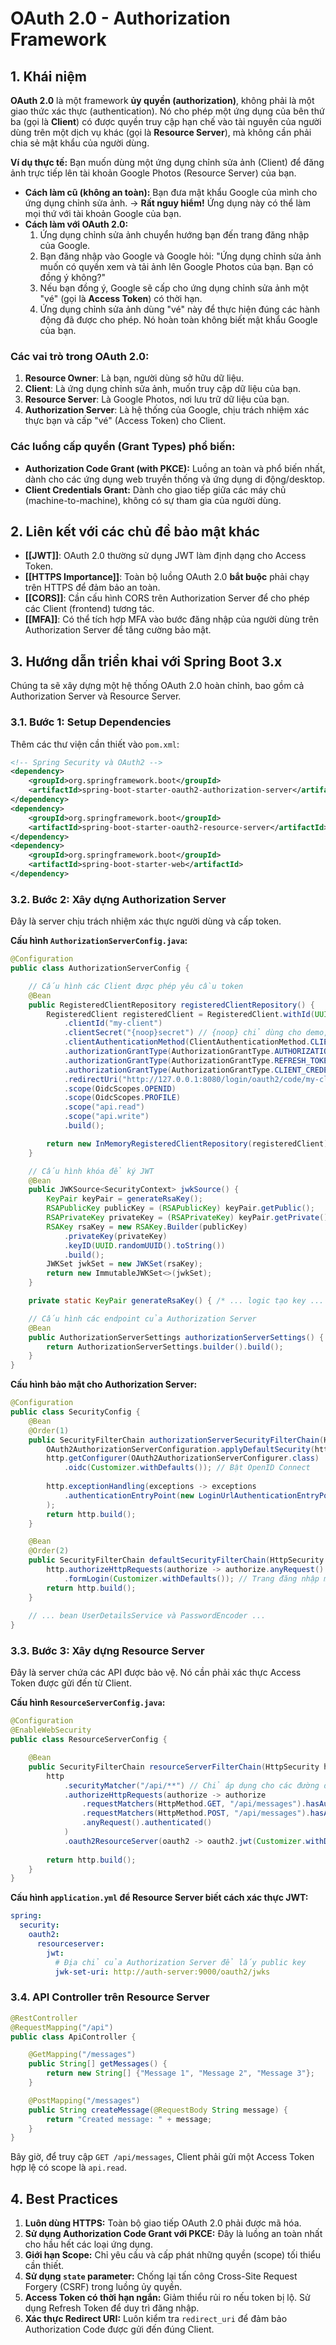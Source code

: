 # OAuth 2.0 - Authorization Framework

## 1. Khái niệm

**OAuth 2.0** là một framework **ủy quyền (authorization)**, không phải là một giao thức xác thực (authentication). Nó cho phép một ứng dụng của bên thứ ba (gọi là **Client**) có được quyền truy cập hạn chế vào tài nguyên của người dùng trên một dịch vụ khác (gọi là **Resource Server**), mà không cần phải chia sẻ mật khẩu của người dùng.

**Ví dụ thực tế:**
Bạn muốn dùng một ứng dụng chỉnh sửa ảnh (Client) để đăng ảnh trực tiếp lên tài khoản Google Photos (Resource Server) của bạn.
- **Cách làm cũ (không an toàn):** Bạn đưa mật khẩu Google của mình cho ứng dụng chỉnh sửa ảnh. -> **Rất nguy hiểm!** Ứng dụng này có thể làm mọi thứ với tài khoản Google của bạn.
- **Cách làm với OAuth 2.0:**
    1. Ứng dụng chỉnh sửa ảnh chuyển hướng bạn đến trang đăng nhập của Google.
    2. Bạn đăng nhập vào Google và Google hỏi: "Ứng dụng chỉnh sửa ảnh muốn có quyền xem và tải ảnh lên Google Photos của bạn. Bạn có đồng ý không?"
    3. Nếu bạn đồng ý, Google sẽ cấp cho ứng dụng chỉnh sửa ảnh một "vé" (gọi là **Access Token**) có thời hạn.
    4. Ứng dụng chỉnh sửa ảnh dùng "vé" này để thực hiện đúng các hành động đã được cho phép. Nó hoàn toàn không biết mật khẩu Google của bạn.

### Các vai trò trong OAuth 2.0:

1.  **Resource Owner**: Là bạn, người dùng sở hữu dữ liệu.
2.  **Client**: Là ứng dụng chỉnh sửa ảnh, muốn truy cập dữ liệu của bạn.
3.  **Resource Server**: Là Google Photos, nơi lưu trữ dữ liệu của bạn.
4.  **Authorization Server**: Là hệ thống của Google, chịu trách nhiệm xác thực bạn và cấp "vé" (Access Token) cho Client.

### Các luồng cấp quyền (Grant Types) phổ biến:
- **Authorization Code Grant (with PKCE):** Luồng an toàn và phổ biến nhất, dành cho các ứng dụng web truyền thống và ứng dụng di động/desktop.
- **Client Credentials Grant:** Dành cho giao tiếp giữa các máy chủ (machine-to-machine), không có sự tham gia của người dùng.

## 2. Liên kết với các chủ đề bảo mật khác
- **[[JWT]]**: OAuth 2.0 thường sử dụng JWT làm định dạng cho Access Token.
- **[[HTTPS Importance]]**: Toàn bộ luồng OAuth 2.0 **bắt buộc** phải chạy trên HTTPS để đảm bảo an toàn.
- **[[CORS]]**: Cần cấu hình CORS trên Authorization Server để cho phép các Client (frontend) tương tác.
- **[[MFA]]**: Có thể tích hợp MFA vào bước đăng nhập của người dùng trên Authorization Server để tăng cường bảo mật.

## 3. Hướng dẫn triển khai với Spring Boot 3.x

Chúng ta sẽ xây dựng một hệ thống OAuth 2.0 hoàn chỉnh, bao gồm cả Authorization Server và Resource Server.

### 3.1. Bước 1: Setup Dependencies

Thêm các thư viện cần thiết vào `pom.xml`:
```xml
<!-- Spring Security và OAuth2 -->
<dependency>
    <groupId>org.springframework.boot</groupId>
    <artifactId>spring-boot-starter-oauth2-authorization-server</artifactId>
</dependency>
<dependency>
    <groupId>org.springframework.boot</groupId>
    <artifactId>spring-boot-starter-oauth2-resource-server</artifactId>
</dependency>
<dependency>
    <groupId>org.springframework.boot</groupId>
    <artifactId>spring-boot-starter-web</artifactId>
</dependency>
```

### 3.2. Bước 2: Xây dựng Authorization Server

Đây là server chịu trách nhiệm xác thực người dùng và cấp token.

**Cấu hình `AuthorizationServerConfig.java`:**
```java
@Configuration
public class AuthorizationServerConfig {

    // Cấu hình các Client được phép yêu cầu token
    @Bean
    public RegisteredClientRepository registeredClientRepository() {
        RegisteredClient registeredClient = RegisteredClient.withId(UUID.randomUUID().toString())
            .clientId("my-client")
            .clientSecret("{noop}secret") // {noop} chỉ dùng cho demo, production phải hash
            .clientAuthenticationMethod(ClientAuthenticationMethod.CLIENT_SECRET_BASIC)
            .authorizationGrantType(AuthorizationGrantType.AUTHORIZATION_CODE)
            .authorizationGrantType(AuthorizationGrantType.REFRESH_TOKEN)
            .authorizationGrantType(AuthorizationGrantType.CLIENT_CREDENTIALS)
            .redirectUri("http://127.0.0.1:8080/login/oauth2/code/my-client-oidc")
            .scope(OidcScopes.OPENID)
            .scope(OidcScopes.PROFILE)
            .scope("api.read")
            .scope("api.write")
            .build();

        return new InMemoryRegisteredClientRepository(registeredClient);
    }

    // Cấu hình khóa để ký JWT
    @Bean
    public JWKSource<SecurityContext> jwkSource() {
        KeyPair keyPair = generateRsaKey();
        RSAPublicKey publicKey = (RSAPublicKey) keyPair.getPublic();
        RSAPrivateKey privateKey = (RSAPrivateKey) keyPair.getPrivate();
        RSAKey rsaKey = new RSAKey.Builder(publicKey)
            .privateKey(privateKey)
            .keyID(UUID.randomUUID().toString())
            .build();
        JWKSet jwkSet = new JWKSet(rsaKey);
        return new ImmutableJWKSet<>(jwkSet);
    }

    private static KeyPair generateRsaKey() { /* ... logic tạo key ... */ }

    // Cấu hình các endpoint của Authorization Server
    @Bean
    public AuthorizationServerSettings authorizationServerSettings() {
        return AuthorizationServerSettings.builder().build();
    }
}
```

**Cấu hình bảo mật cho Authorization Server:**
```java
@Configuration
public class SecurityConfig {
    @Bean
    @Order(1)
    public SecurityFilterChain authorizationServerSecurityFilterChain(HttpSecurity http) throws Exception {
        OAuth2AuthorizationServerConfiguration.applyDefaultSecurity(http);
        http.getConfigurer(OAuth2AuthorizationServerConfigurer.class)
            .oidc(Customizer.withDefaults()); // Bật OpenID Connect
        
        http.exceptionHandling(exceptions -> exceptions
            .authenticationEntryPoint(new LoginUrlAuthenticationEntryPoint("/login"))
        );
        return http.build();
    }

    @Bean
    @Order(2)
    public SecurityFilterChain defaultSecurityFilterChain(HttpSecurity http) throws Exception {
        http.authorizeHttpRequests(authorize -> authorize.anyRequest().authenticated())
            .formLogin(Customizer.withDefaults()); // Trang đăng nhập mặc định
        return http.build();
    }
    
    // ... bean UserDetailsService và PasswordEncoder ...
}
```

### 3.3. Bước 3: Xây dựng Resource Server

Đây là server chứa các API được bảo vệ. Nó cần phải xác thực Access Token được gửi đến từ Client.

**Cấu hình `ResourceServerConfig.java`:**
```java
@Configuration
@EnableWebSecurity
public class ResourceServerConfig {

    @Bean
    public SecurityFilterChain resourceServerFilterChain(HttpSecurity http) throws Exception {
        http
            .securityMatcher("/api/**") // Chỉ áp dụng cho các đường dẫn /api/**
            .authorizeHttpRequests(authorize -> authorize
                .requestMatchers(HttpMethod.GET, "/api/messages").hasAuthority("SCOPE_api.read")
                .requestMatchers(HttpMethod.POST, "/api/messages").hasAuthority("SCOPE_api.write")
                .anyRequest().authenticated()
            )
            .oauth2ResourceServer(oauth2 -> oauth2.jwt(Customizer.withDefaults()));
        
        return http.build();
    }
}
```

**Cấu hình `application.yml` để Resource Server biết cách xác thực JWT:**
```yaml
spring:
  security:
    oauth2:
      resourceserver:
        jwt:
          # Địa chỉ của Authorization Server để lấy public key
          jwk-set-uri: http://auth-server:9000/oauth2/jwks 
```

### 3.4. API Controller trên Resource Server
```java
@RestController
@RequestMapping("/api")
public class ApiController {

    @GetMapping("/messages")
    public String[] getMessages() {
        return new String[] {"Message 1", "Message 2", "Message 3"};
    }

    @PostMapping("/messages")
    public String createMessage(@RequestBody String message) {
        return "Created message: " + message;
    }
}
```
Bây giờ, để truy cập `GET /api/messages`, Client phải gửi một Access Token hợp lệ có scope là `api.read`.

## 4. Best Practices

1.  **Luôn dùng HTTPS:** Toàn bộ giao tiếp OAuth 2.0 phải được mã hóa.
2.  **Sử dụng Authorization Code Grant với PKCE:** Đây là luồng an toàn nhất cho hầu hết các loại ứng dụng.
3.  **Giới hạn Scope:** Chỉ yêu cầu và cấp phát những quyền (scope) tối thiểu cần thiết.
4.  **Sử dụng `state` parameter:** Chống lại tấn công Cross-Site Request Forgery (CSRF) trong luồng ủy quyền.
5.  **Access Token có thời hạn ngắn:** Giảm thiểu rủi ro nếu token bị lộ. Sử dụng Refresh Token để duy trì đăng nhập.
6.  **Xác thực Redirect URI:** Luôn kiểm tra `redirect_uri` để đảm bảo Authorization Code được gửi đến đúng Client.
